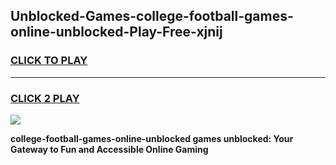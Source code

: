 
## Unblocked-Games-college-football-games-online-unblocked-Play-Free-xjnij
<h3>
<a href="https://premium76.site?title=college-football-games-online-unblocked&ref=15A">CLICK TO PLAY</a></h3>
<hr>

<h3>
<a href="https://premium76.site?title=college-football-games-online-unblocked&ref=15A">CLICK 2 PLAY</a>
  
</h3>

<a href="https://premium76.site?title=college-football-games-online-unblocked&ref=15A"><img src="https://clearcache.store/games.png"></a>


**college-football-games-online-unblocked games unblocked: Your Gateway to Fun and Accessible Online Gaming**
